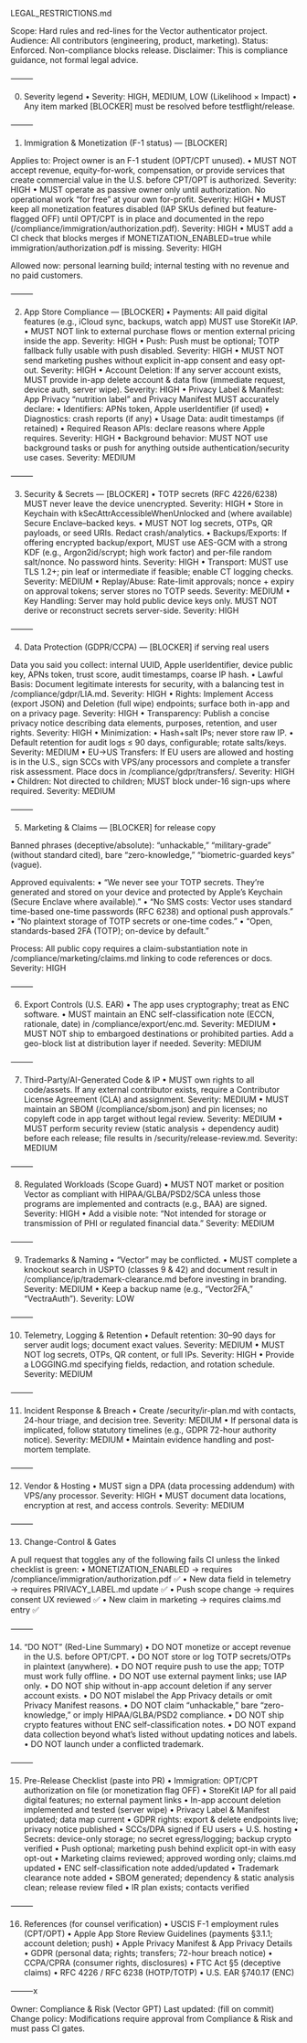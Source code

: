 LEGAL_RESTRICTIONS.md

Scope: Hard rules and red-lines for the Vector authenticator project.
Audience: All contributors (engineering, product, marketing).
Status: Enforced. Non-compliance blocks release.
Disclaimer: This is compliance guidance, not formal legal advice.

⸻

0) Severity legend
	•	Severity: HIGH, MEDIUM, LOW (Likelihood × Impact)
	•	Any item marked [BLOCKER] must be resolved before testflight/release.

⸻

1) Immigration & Monetization (F-1 status) — [BLOCKER]

Applies to: Project owner is an F-1 student (OPT/CPT unused).
	•	MUST NOT accept revenue, equity-for-work, compensation, or provide services that create commercial value in the U.S. before CPT/OPT is authorized. Severity: HIGH
	•	MUST operate as passive owner only until authorization. No operational work “for free” at your own for-profit. Severity: HIGH
	•	MUST keep all monetization features disabled (IAP SKUs defined but feature-flagged OFF) until OPT/CPT is in place and documented in the repo (/compliance/immigration/authorization.pdf). Severity: HIGH
	•	MUST add a CI check that blocks merges if MONETIZATION_ENABLED=true while immigration/authorization.pdf is missing. Severity: HIGH

Allowed now: personal learning build; internal testing with no revenue and no paid customers.

⸻

2) App Store Compliance — [BLOCKER]
	•	Payments: All paid digital features (e.g., iCloud sync, backups, watch app) MUST use StoreKit IAP.
	•	MUST NOT link to external purchase flows or mention external pricing inside the app. Severity: HIGH
	•	Push: Push must be optional; TOTP fallback fully usable with push disabled. Severity: HIGH
	•	MUST NOT send marketing pushes without explicit in-app consent and easy opt-out. Severity: HIGH
	•	Account Deletion: If any server account exists, MUST provide in-app delete account & data flow (immediate request, device auth, server wipe). Severity: HIGH
	•	Privacy Label & Manifest: App Privacy “nutrition label” and Privacy Manifest MUST accurately declare:
	•	Identifiers: APNs token, Apple userIdentifier (if used)
	•	Diagnostics: crash reports (if any)
	•	Usage Data: audit timestamps (if retained)
	•	Required Reason APIs: declare reasons where Apple requires. Severity: HIGH
	•	Background behavior: MUST NOT use background tasks or push for anything outside authentication/security use cases. Severity: MEDIUM

⸻

3) Security & Secrets — [BLOCKER]
	•	TOTP secrets (RFC 4226/6238) MUST never leave the device unencrypted. Severity: HIGH
	•	Store in Keychain with kSecAttrAccessibleWhenUnlocked and (where available) Secure Enclave–backed keys.
	•	MUST NOT log secrets, OTPs, QR payloads, or seed URIs. Redact crash/analytics.
	•	Backups/Exports: If offering encrypted backup/export, MUST use AES-GCM with a strong KDF (e.g., Argon2id/scrypt; high work factor) and per-file random salt/nonce. No password hints. Severity: HIGH
	•	Transport: MUST use TLS 1.2+; pin leaf or intermediate if feasible; enable CT logging checks. Severity: MEDIUM
	•	Replay/Abuse: Rate-limit approvals; nonce + expiry on approval tokens; server stores no TOTP seeds. Severity: MEDIUM
	•	Key Handling: Server may hold public device keys only. MUST NOT derive or reconstruct secrets server-side. Severity: HIGH

⸻

4) Data Protection (GDPR/CCPA) — [BLOCKER] if serving real users

Data you said you collect: internal UUID, Apple userIdentifier, device public key, APNs token, trust score, audit timestamps, coarse IP hash.
	•	Lawful Basis: Document legitimate interests for security, with a balancing test in /compliance/gdpr/LIA.md. Severity: HIGH
	•	Rights: Implement Access (export JSON) and Deletion (full wipe) endpoints; surface both in-app and on a privacy page. Severity: HIGH
	•	Transparency: Publish a concise privacy notice describing data elements, purposes, retention, and user rights. Severity: HIGH
	•	Minimization:
	•	Hash+salt IPs; never store raw IP.
	•	Default retention for audit logs ≤ 90 days, configurable; rotate salts/keys. Severity: MEDIUM
	•	EU→US Transfers: If EU users are allowed and hosting is in the U.S., sign SCCs with VPS/any processors and complete a transfer risk assessment. Place docs in /compliance/gdpr/transfers/. Severity: HIGH
	•	Children: Not directed to children; MUST block under-16 sign-ups where required. Severity: MEDIUM

⸻

5) Marketing & Claims — [BLOCKER] for release copy

Banned phrases (deceptive/absolute): “unhackable,” “military-grade” (without standard cited), bare “zero-knowledge,” “biometric-guarded keys” (vague).

Approved equivalents:
	•	“We never see your TOTP secrets. They’re generated and stored on your device and protected by Apple’s Keychain (Secure Enclave where available).”
	•	“No SMS costs: Vector uses standard time-based one-time passwords (RFC 6238) and optional push approvals.”
	•	“No plaintext storage of TOTP secrets or one-time codes.”
	•	“Open, standards-based 2FA (TOTP); on-device by default.”

Process: All public copy requires a claim-substantiation note in /compliance/marketing/claims.md linking to code references or docs. Severity: HIGH

⸻

6) Export Controls (U.S. EAR)
	•	The app uses cryptography; treat as ENC software.
	•	MUST maintain an ENC self-classification note (ECCN, rationale, date) in /compliance/export/enc.md. Severity: MEDIUM
	•	MUST NOT ship to embargoed destinations or prohibited parties. Add a geo-block list at distribution layer if needed. Severity: MEDIUM

⸻

7) Third-Party/AI-Generated Code & IP
	•	MUST own rights to all code/assets. If any external contributor exists, require a Contributor License Agreement (CLA) and assignment. Severity: MEDIUM
	•	MUST maintain an SBOM (/compliance/sbom.json) and pin licenses; no copyleft code in app target without legal review. Severity: MEDIUM
	•	MUST perform security review (static analysis + dependency audit) before each release; file results in /security/release-review.md. Severity: MEDIUM

⸻

8) Regulated Workloads (Scope Guard)
	•	MUST NOT market or position Vector as compliant with HIPAA/GLBA/PSD2/SCA unless those programs are implemented and contracts (e.g., BAA) are signed. Severity: HIGH
	•	Add a visible note: “Not intended for storage or transmission of PHI or regulated financial data.” Severity: MEDIUM

⸻

9) Trademarks & Naming
	•	“Vector” may be conflicted.
	•	MUST complete a knockout search in USPTO (classes 9 & 42) and document result in /compliance/ip/trademark-clearance.md before investing in branding. Severity: MEDIUM
	•	Keep a backup name (e.g., “Vector2FA,” “VectraAuth”). Severity: LOW

⸻

10) Telemetry, Logging & Retention
	•	Default retention: 30–90 days for server audit logs; document exact values. Severity: MEDIUM
	•	MUST NOT log secrets, OTPs, QR content, or full IPs. Severity: HIGH
	•	Provide a LOGGING.md specifying fields, redaction, and rotation schedule. Severity: MEDIUM

⸻

11) Incident Response & Breach
	•	Create /security/ir-plan.md with contacts, 24-hour triage, and decision tree. Severity: MEDIUM
	•	If personal data is implicated, follow statutory timelines (e.g., GDPR 72-hour authority notice). Severity: MEDIUM
	•	Maintain evidence handling and post-mortem template.

⸻

12) Vendor & Hosting
	•	MUST sign a DPA (data processing addendum) with VPS/any processor. Severity: HIGH
	•	MUST document data locations, encryption at rest, and access controls. Severity: MEDIUM

⸻

13) Change-Control & Gates

A pull request that toggles any of the following fails CI unless the linked checklist is green:
	•	MONETIZATION_ENABLED → requires /compliance/immigration/authorization.pdf ✅
	•	New data field in telemetry → requires PRIVACY_LABEL.md update ✅
	•	Push scope change → requires consent UX reviewed ✅
	•	New claim in marketing → requires claims.md entry ✅

⸻

14) “DO NOT” (Red-Line Summary)
	•	DO NOT monetize or accept revenue in the U.S. before OPT/CPT.
	•	DO NOT store or log TOTP secrets/OTPs in plaintext (anywhere).
	•	DO NOT require push to use the app; TOTP must work fully offline.
	•	DO NOT use external payment links; use IAP only.
	•	DO NOT ship without in-app account deletion if any server account exists.
	•	DO NOT mislabel the App Privacy details or omit Privacy Manifest reasons.
	•	DO NOT claim “unhackable,” bare “zero-knowledge,” or imply HIPAA/GLBA/PSD2 compliance.
	•	DO NOT ship crypto features without ENC self-classification notes.
	•	DO NOT expand data collection beyond what’s listed without updating notices and labels.
	•	DO NOT launch under a conflicted trademark.

⸻

15) Pre-Release Checklist (paste into PR)
	•	Immigration: OPT/CPT authorization on file (or monetization flag OFF)
	•	StoreKit IAP for all paid digital features; no external payment links
	•	In-app account deletion implemented and tested (server wipe)
	•	Privacy Label & Manifest updated; data map current
	•	GDPR rights: export & delete endpoints live; privacy notice published
	•	SCCs/DPA signed if EU users + U.S. hosting
	•	Secrets: device-only storage; no secret egress/logging; backup crypto verified
	•	Push optional; marketing push behind explicit opt-in with easy opt-out
	•	Marketing claims reviewed; approved wording only; claims.md updated
	•	ENC self-classification note added/updated
	•	Trademark clearance note added
	•	SBOM generated; dependency & static analysis clean; release review filed
	•	IR plan exists; contacts verified

⸻

16) References (for counsel verification)
	•	USCIS F-1 employment rules (CPT/OPT)
	•	Apple App Store Review Guidelines (payments §3.1.1; account deletion; push)
	•	Apple Privacy Manifest & App Privacy Details
	•	GDPR (personal data; rights; transfers; 72-hour breach notice)
	•	CCPA/CPRA (consumer rights, disclosures)
	•	FTC Act §5 (deceptive claims)
	•	RFC 4226 / RFC 6238 (HOTP/TOTP)
	•	U.S. EAR §740.17 (ENC)

⸻x

Owner: Compliance & Risk (Vector GPT)
Last updated: (fill on commit)
Change policy: Modifications require approval from Compliance & Risk and must pass CI gates.
